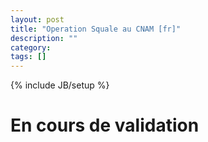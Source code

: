 ```yaml
---
layout: post
title: "Operation Squale au CNAM [fr]"
description: ""
category:
tags: []
---
```

{% include JB/setup %}
# En cours de validation
